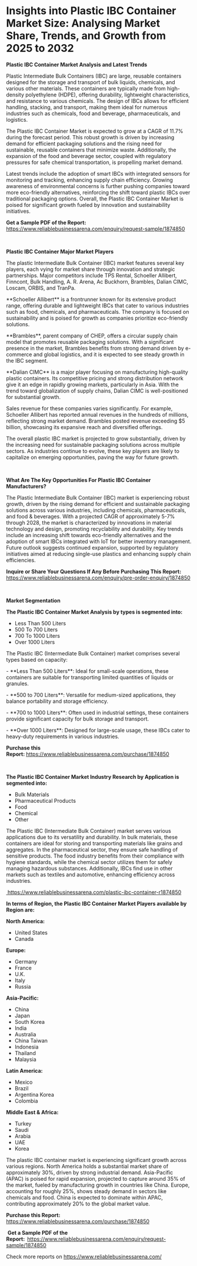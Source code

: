 <p><h1>Insights into Plastic IBC Container Market Size: Analysing Market Share, Trends, and Growth from 2025 to 2032</h1></p><p><strong>Plastic IBC Container Market Analysis and Latest Trends</strong></p>
<p><p>Plastic Intermediate Bulk Containers (IBC) are large, reusable containers designed for the storage and transport of bulk liquids, chemicals, and various other materials. These containers are typically made from high-density polyethylene (HDPE), offering durability, lightweight characteristics, and resistance to various chemicals. The design of IBCs allows for efficient handling, stacking, and transport, making them ideal for numerous industries such as chemicals, food and beverage, pharmaceuticals, and logistics.</p><p>The Plastic IBC Container Market is expected to grow at a CAGR of 11.7% during the forecast period. This robust growth is driven by increasing demand for efficient packaging solutions and the rising need for sustainable, reusable containers that minimize waste. Additionally, the expansion of the food and beverage sector, coupled with regulatory pressures for safe chemical transportation, is propelling market demand. </p><p>Latest trends include the adoption of smart IBCs with integrated sensors for monitoring and tracking, enhancing supply chain efficiency. Growing awareness of environmental concerns is further pushing companies toward more eco-friendly alternatives, reinforcing the shift toward plastic IBCs over traditional packaging options. Overall, the Plastic IBC Container Market is poised for significant growth fueled by innovation and sustainability initiatives.</p></p>
<p><strong>Get a Sample PDF of the Report:&nbsp;</strong> <a href="https://www.reliablebusinessarena.com/enquiry/request-sample/1874850?utm_campaign=3270&utm_medium=2&utm_source=Github&utm_content=ia&utm_term=11042025&utm_id=plastic-ibc-container">https://www.reliablebusinessarena.com/enquiry/request-sample/1874850</a></p>
<p>&nbsp;</p>
<p><strong>Plastic IBC Container Major Market Players</strong></p>
<p><p>The plastic Intermediate Bulk Container (IBC) market features several key players, each vying for market share through innovation and strategic partnerships. Major competitors include TPS Rental, Schoeller Allibert, Finncont, Bulk Handling, A. R. Arena, Ac Buckhorn, Brambles, Dalian CIMC, Loscam, ORBIS, and TranPa.</p><p>**Schoeller Allibert** is a frontrunner known for its extensive product range, offering durable and lightweight IBCs that cater to various industries such as food, chemicals, and pharmaceuticals. The company is focused on sustainability and is poised for growth as companies prioritize eco-friendly solutions. </p><p>**Brambles**, parent company of CHEP, offers a circular supply chain model that promotes reusable packaging solutions. With a significant presence in the market, Brambles benefits from strong demand driven by e-commerce and global logistics, and it is expected to see steady growth in the IBC segment.</p><p>**Dalian CIMC** is a major player focusing on manufacturing high-quality plastic containers. Its competitive pricing and strong distribution network give it an edge in rapidly growing markets, particularly in Asia. With the trend toward globalization of supply chains, Dalian CIMC is well-positioned for substantial growth.</p><p>Sales revenue for these companies varies significantly. For example, Schoeller Allibert has reported annual revenues in the hundreds of millions, reflecting strong market demand. Brambles posted revenue exceeding $5 billion, showcasing its expansive reach and diversified offerings.</p><p>The overall plastic IBC market is projected to grow substantially, driven by the increasing need for sustainable packaging solutions across multiple sectors. As industries continue to evolve, these key players are likely to capitalize on emerging opportunities, paving the way for future growth.</p></p>
<p>&nbsp;</p>
<p><strong>What Are The Key Opportunities For Plastic IBC Container Manufacturers?</strong></p>
<p><p>The Plastic Intermediate Bulk Container (IBC) market is experiencing robust growth, driven by the rising demand for efficient and sustainable packaging solutions across various industries, including chemicals, pharmaceuticals, and food & beverages. With a projected CAGR of approximately 5-7% through 2028, the market is characterized by innovations in material technology and design, promoting recyclability and durability. Key trends include an increasing shift towards eco-friendly alternatives and the adoption of smart IBCs integrated with IoT for better inventory management. Future outlook suggests continued expansion, supported by regulatory initiatives aimed at reducing single-use plastics and enhancing supply chain efficiencies.</p></p>
<p><strong>Inquire or Share Your Questions If Any Before Purchasing This Report:</strong> <a href="https://www.reliablebusinessarena.com/enquiry/pre-order-enquiry/1874850?utm_campaign=3270&utm_medium=2&utm_source=Github&utm_content=ia&utm_term=11042025&utm_id=plastic-ibc-container">https://www.reliablebusinessarena.com/enquiry/pre-order-enquiry/1874850</a></p>
<p>&nbsp;</p>
<p><strong>Market Segmentation</strong></p>
<p><strong>The Plastic IBC Container Market Analysis by types is segmented into:</strong></p>
<p><ul><li>Less Than 500 Liters</li><li>500 To 700 Liters</li><li>700 To 1000 Liters</li><li>Over 1000 Liters</li></ul></p>
<p><p>The Plastic IBC (Intermediate Bulk Container) market comprises several types based on capacity: </p><p>- **Less Than 500 Liters**: Ideal for small-scale operations, these containers are suitable for transporting limited quantities of liquids or granules.</p><p>- **500 to 700 Liters**: Versatile for medium-sized applications, they balance portability and storage efficiency.</p><p>- **700 to 1000 Liters**: Often used in industrial settings, these containers provide significant capacity for bulk storage and transport.</p><p>- **Over 1000 Liters**: Designed for large-scale usage, these IBCs cater to heavy-duty requirements in various industries.</p></p>
<p><strong>Purchase this Report:&nbsp;</strong><a href="https://www.reliablebusinessarena.com/purchase/1874850?utm_campaign=3270&utm_medium=2&utm_source=Github&utm_content=ia&utm_term=11042025&utm_id=plastic-ibc-container">https://www.reliablebusinessarena.com/purchase/1874850</a></p>
<p>&nbsp;</p>
<p><strong>The Plastic IBC Container Market Industry Research by Application is segmented into:</strong></p>
<p><ul><li>Bulk Materials</li><li>Pharmaceutical Products</li><li>Food</li><li>Chemical</li><li>Other</li></ul></p>
<p><p>The Plastic IBC (Intermediate Bulk Container) market serves various applications due to its versatility and durability. In bulk materials, these containers are ideal for storing and transporting materials like grains and aggregates. In the pharmaceutical sector, they ensure safe handling of sensitive products. The food industry benefits from their compliance with hygiene standards, while the chemical sector utilizes them for safely managing hazardous substances. Additionally, IBCs find use in other markets such as textiles and automotive, enhancing efficiency across industries.</p></p>
<p><a href="https://www.reliablebusinessarena.com/plastic-ibc-container-r1874850?utm_campaign=3270&utm_medium=2&utm_source=Github&utm_content=ia&utm_term=11042025&utm_id=plastic-ibc-container">&nbsp;https://www.reliablebusinessarena.com/plastic-ibc-container-r1874850</a></p>
<p><strong>In terms of Region, the Plastic IBC Container Market Players available by Region are:</strong></p>
<p>
    <p> <strong> North America: </strong>
        <ul>
            <li>United States</li>
            <li>Canada</li>
        </ul>
        </p> 
    <p> <strong> Europe: </strong>
        <ul>
            <li>Germany</li>
            <li>France</li>
            <li>U.K.</li>
            <li>Italy</li>
            <li>Russia</li>
        </ul>
        </p> 
    <p> <strong> Asia-Pacific: </strong>
        <ul>
            <li>China</li>
            <li>Japan</li>
            <li>South Korea</li>
            <li>India</li>
            <li>Australia</li>
            <li>China Taiwan</li>
            <li>Indonesia</li>
            <li>Thailand</li>
            <li>Malaysia</li>
        </ul>
        </p> 
    <p> <strong> Latin America: </strong>
        <ul>
            <li>Mexico</li>
            <li>Brazil</li>
            <li>Argentina Korea</li>
            <li>Colombia</li>
        </ul>
        </p> 
    <p> <strong> Middle East & Africa: </strong>
        <ul>
            <li>Turkey</li>
            <li>Saudi</li>
            <li>Arabia</li>
            <li>UAE</li>
            <li>Korea</li>
        </ul>
    </p>
    </p>
<p><p>The plastic IBC container market is experiencing significant growth across various regions. North America holds a substantial market share of approximately 30%, driven by strong industrial demand. Asia-Pacific (APAC) is poised for rapid expansion, projected to capture around 35% of the market, fueled by manufacturing growth in countries like China. Europe, accounting for roughly 25%, shows steady demand in sectors like chemicals and food. China is expected to dominate within APAC, contributing approximately 20% to the global market value.</p></p>
<p><strong>Purchase this Report: </strong><a href="https://www.reliablebusinessarena.com/purchase/1874850?utm_campaign=3270&utm_medium=2&utm_source=Github&utm_content=ia&utm_term=11042025&utm_id=plastic-ibc-container">https://www.reliablebusinessarena.com/purchase/1874850</a></p>
<p>&nbsp;<strong>Get a Sample PDF of the Report:&nbsp;&nbsp;</strong><a href="https://www.reliablebusinessarena.com/enquiry/request-sample/1874850?utm_campaign=3270&utm_medium=2&utm_source=Github&utm_content=ia&utm_term=11042025&utm_id=plastic-ibc-container">https://www.reliablebusinessarena.com/enquiry/request-sample/1874850</a></p>
<p><strong></strong></p>
<p>Check more reports on <a href="https://www.reliablebusinessarena.com/?utm_campaign=3270&utm_medium=2&utm_source=Github&utm_content=ia&utm_term=11042025&utm_id=plastic-ibc-container">https://www.reliablebusinessarena.com/</a></p>